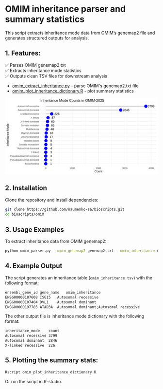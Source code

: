 # OMIM inheritance parser and summary statistics

This script extracts inheritance mode data from OMIM’s genemap2 file and generates structured outputs for analysis.  

## 1. Features:
✅ Parses OMIM genemap2.txt  
✅ Extracts inheritance mode statistics  
✅ Outputs clean TSV files for downstream analysis  

- [omim_extract_inheritance.py](omim_extract_inheritance.py) - parse OMIM's genemap2.txt file
- [omim_plot_inheritance_dictionary.R](omim_plot_inheritance_dictionary.R) - plot summary statistics

![OMIM Inheritance Plot](omim_inheritance2025.png)

## 2. Installation

Clone the repository and install dependencies:
```bash
git clone https://github.com/naumenko-sa/bioscripts.git
cd bioscripts/omim
```

## 3. Usage Examples

To extract inheritance data from OMIM genemap2:

```bash
python omim_parser.py --omim_genemap2 genemap2.txt --omim_inheritance omim_inheritance.tsv --omim_inheritance_dictionary omim_inheritance_dictionary.tsv
```

## 4. Example Output

The script generates an inheritance table (`omim_inheritance.tsv`) with the following format:

```tsv
ensembl_gene_id	gene_name	omim_inheritance
ENSG00000187608	ISG15	Autosomal recessive
ENSG00000107404	DVL1	Autosomal dominant
ENSG00000197785	ATAD3A	Autosomal dominant;Autosomal recessive
```

The other output file is inheritance mode dictionary with the following format:

```tsv
inheritance_mode	count
Autosomal recessive	3799
Autosomal dominant	2846
X-linked recessive	226
```

## 5. Plotting the summary stats:

```bash
Rscript omim_plot_inheritance_dictionary.R
```

Or run the script in R-studio.
